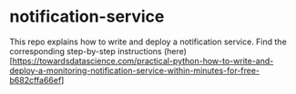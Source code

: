 # notification-service
This repo explains how to write and deploy a notification service. Find the corresponding step-by-step instructions (here)[https://towardsdatascience.com/practical-python-how-to-write-and-deploy-a-monitoring-notification-service-within-minutes-for-free-b682cffa66ef]
